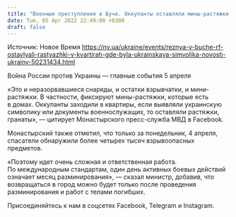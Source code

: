 ```yaml
---
title: "Военные преступления в Буче. Оккупанты оставляли мины-растяжки в квартирах, где находили украинскую символику — глава МВД"
date: Tue, 05 Apr 2022 22:49:00 +0300
draft: false
---
```

Источник: Новое Время https://nv.ua/ukraine/events/reznya-v-buche-rf-ostavlyali-rastyazhki-v-kvartirah-gde-byla-ukrainskaya-simvolika-novosti-ukrainy-50231434.html


Война России против Украины — главные события 5 апреля

«Это и неразорвавшиеся снаряды, и остатки взрывчатки, и мини-растяжки. В частности, фиксируют мины-растяжки, которые есть в домах. Оккупанты заходили в квартиры, если выявляли украинскую символику или документы военнослужащих, то оставляли растяжки, гранаты», — цитирует Монастырского пресс-служба МВД в Facebook.

Монастырский также отметил, что только за понедельник, 4 апреля, спасатели обнаружили более четырех тысяч взрывоопасных предметов.

«Поэтому идет очень сложная и ответственная работа. По международным стандартам, один день активных боевых действий означает месяц разминирования», — сказал министр, добавив, что возвращаться в город можно будет только после проведения разминирования и работ с телами погибших.

Присоединяйтесь к нам в соцсетях Facebook, Telegram и Instagram.
